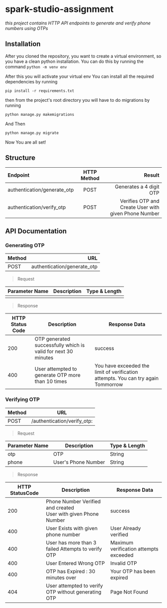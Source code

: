 # spark-studio-assignment
*this project contains HTTP API endpoints to generate and verify phone numbers using OTPs*
## Installation
After you cloned the repository, you want to create a virtual environment, so you have a clean python installation. You can do this by running the command
`python -m venv env`

After this you will activate your virtual env
You can install all the required dependencies by running

`pip install -r requirements.txt`

then from the project's root directory you will have to do migrations by running

`python manage.py makemigrations`

And Then

`python manage.py migrate`

Now You are all set!
## Structure

| Endpoint                    | HTTP Method | Result                                                 |
| :---                        |    :----:   |          ---:                                          |
| authentication/generate_otp | POST        |Generates a 4 digit OTP                                 |
| authentication/verify_otp   | POST        | Verifies OTP and Create User with given Phone Number   |

## API Documentation

### Generating OTP

| Method | URL                           |
| :---   |    ---:                       |       
| POST   | authentication/generate_otp   |

> Request

| Parameter Name              | Description | Type & Length                                          |
| :---                        |    :----:   |          ---:                                          |
|                             |             |                                                        |

> Response

| HTTP Status Code      | Description                           | Response Data            | 
| ---                   |    ----                               |         --              |
|    200                |   OTP generated successfully which is valid for next 30 minutes         |            success      |  
|  400  | User attempted to generate OTP more than 10 times     |  You have exceeded the limit of verification attempts. You can try again Tommorrow |


### Verifying OTP

| Method | URL                           |
| ---   |    ---                         |       
| POST   | /authentication/verify_otp:   |

> Request

| Parameter Name             | Description              | Type & Length                                        |
| ---                        |    ----                  |          ---                                         |
|    otp                     |    OTP                   |       String                                         |
|    phone                   |    User's Phone Number   |       String                                         |

> Response

| HTTP StatusCode | Description |     Response Data     | 
| ---              |    ----  |        --                 |
|    200           |   Phone Number Verified and created <br /> User with given Phone Number    |       success   | 
|    400                 |    User Exists with given phone number            |  User Already verified |
|    400        |   User has more than 3 failed  Attempts to verify OTP      |  Maximum verification attempts exceeded |
|    400                 |    User Entered Wrong OTP           |  Invalid OTP |
|    400                 |     OTP has Expired : 30 minutes over          |  Your OTP has been expired |
|    404                |    User attempted to verify OTP without generating OTP         |  Page Not Found|
